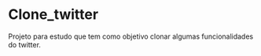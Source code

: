 # Clone_twitter
Projeto para estudo que tem como objetivo clonar algumas funcionalidades do twitter.
